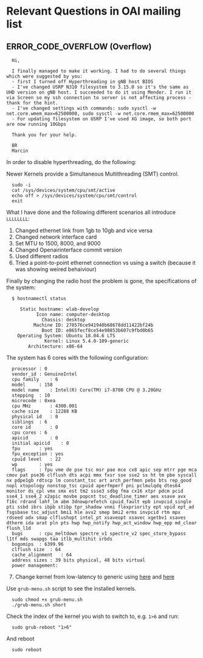 
# Relevant Questions in OAI mailing list

## ERROR_CODE_OVERFLOW (Overflow) 


      Hi,

      I finally managed to make it working. I had to do several things which were suggested by you:
      - first I turned off Hyperthreading in gNB host BIOS
      - I've changed USRP N310 filesystem to 3.15.0 so it's the same as UHD version on gNB host. I succeeded to do it using Mender. I run it via Screen so my ssh connection to server is not affecting process - thank for the hint.
      - I've changed settings with commands: sudo sysctl -w net.core.wmem_max=62500000, sudo sysctl -w net.core.rmem_max=62500000
      - For updating filesystem on USRP I've used XG image, so both port are now running 10Gbps

      Thank you for your help.

      BR
      Marcin

In order to disable hyperthreading, do the following:

Newer Kernels provide a Simultaneous Multithreading (SMT) control.

      sudo -i
      cat /sys/devices/system/cpu/smt/active
      echo off > /sys/devices/system/cpu/smt/control
      exit


What I have done and the following different scenarios all introduce `LLLLLLLL`:

1. Changed ethernet link from 1gb to 10gb and vice versa
2. Changed network interface card
3. Set MTU to 1500, 8000, and 9000
4. Changed Openairinterface commit version
5. Used different radios
6. Tried a point-to-point ethernet connection vs using a switch (because it was showing weired behaiviour) 


Finally by changing the radio host the problem is gone, the specifications of the system:

      $ hostnamectl status
  
         Static hostname: wlab-develop
               Icon name: computer-desktop
                 Chassis: desktop
              Machine ID: 278576ce941940b68678dd11422bf24b
                 Boot ID: e865fecf8ce54e98853b607c9fbd0b65
        Operating System: Ubuntu 18.04.6 LTS
                  Kernel: Linux 5.4.0-109-generic
            Architecture: x86-64
           
The system has 6 cores with the following configuration:

      processor	: 0
      vendor_id	: GenuineIntel
      cpu family	: 6
      model		: 158
      model name	: Intel(R) Core(TM) i7-8700 CPU @ 3.20GHz
      stepping	: 10
      microcode	: 0xea
      cpu MHz		: 4300.001
      cache size	: 12288 KB
      physical id	: 0
      siblings	: 6
      core id		: 0
      cpu cores	: 6
      apicid		: 0
      initial apicid	: 0
      fpu		: yes
      fpu_exception	: yes
      cpuid level	: 22
      wp		: yes
      flags		: fpu vme de pse tsc msr pae mce cx8 apic sep mtrr pge mca cmov pat pse36 clflush dts acpi mmx fxsr sse sse2 ss ht tm pbe syscall nx pdpe1gb rdtscp lm constant_tsc art arch_perfmon pebs bts rep_good nopl xtopology nonstop_tsc cpuid aperfmperf pni pclmulqdq dtes64 monitor ds_cpl vmx smx est tm2 ssse3 sdbg fma cx16 xtpr pdcm pcid sse4_1 sse4_2 x2apic movbe popcnt tsc_deadline_timer aes xsave avx f16c rdrand lahf_lm abm 3dnowprefetch cpuid_fault epb invpcid_single pti ssbd ibrs ibpb stibp tpr_shadow vnmi flexpriority ept vpid ept_ad fsgsbase tsc_adjust bmi1 hle avx2 smep bmi2 erms invpcid rtm mpx rdseed adx smap clflushopt intel_pt xsaveopt xsavec xgetbv1 xsaves dtherm ida arat pln pts hwp hwp_notify hwp_act_window hwp_epp md_clear flush_l1d
      bugs		: cpu_meltdown spectre_v1 spectre_v2 spec_store_bypass l1tf mds swapgs taa itlb_multihit srbds
      bogomips	: 6399.96
      clflush size	: 64
      cache_alignment	: 64
      address sizes	: 39 bits physical, 48 bits virtual
      power management:


7. Change kernel from low-latency to generic using [here](https://askubuntu.com/questions/838704/grub-reboot-to-specific-kernel) and [here](https://askubuntu.com/questions/1019213/display-grub-menu-and-options-without-rebooting)
      
Use `grub-menu.sh` script to see the installed kernels.

      sudo chmod +x grub-menu.sh
      ./grub-menu.sh short
      
Check the index of the kernel you wish to switch to, e.g. `1>6` and run:

      sudo grub-reboot "1>6"

And reboot

      sudo reboot
      
      
